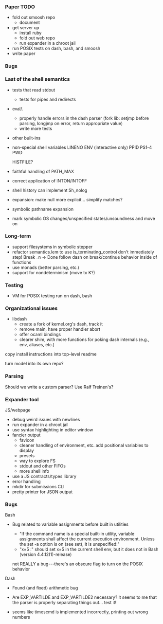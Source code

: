 ### Paper TODO

- fold out smoosh repo
  + document
- get server up
  + install ruby
  + fold out web repo
  + run expander in a chroot jail
- run POSIX tests on dash, bash, and smoosh
- write paper

### Bugs

### Last of the shell semantics

- tests that read stdout
  + tests for pipes and redirects
- eval/.
  + properly handle errors in the dash parser 
    (fork lib: setjmp before parsing, longjmp on error, return appropriate value)
  + write more tests

- other built-ins
- non-special shell variables
  LINENO
  ENV (interactive only)
  PPID
  PS1-4
  PWD
  
  HISTFILE?
- faithful handling of PATH_MAX

- correct application of INTON/INTOFF

- shell history
  can implement Sh_nolog

- expansion: make null more explicit... simplify matches?

- symbolic pathname expansion

- mark symbolic OS changes/unspecified states/unsoundness and move on

### Long-term

- support filesystems in symbolic stepper
- refactor semantics.lem to use is_terminating_control
    don't immediately step! Break _n -> Done
  follow dash on break/continue behavior inside of functions
- use monads (better parsing, etc.)
- support for nondeterminism (move to K?)

### Testing

- VM for POSIX testing
  run on dash, bash

### Organizational issues

- libdash
  + create a fork of kernel.org's dash, track it
  + remove main, have proper handler abort
  + offer ocaml bindings
  + clearer shim, with more functions for poking dash internals (e.g., env, aliases, etc.)

copy install instructions into top-level readme

turn model into its own repo?

### Parsing

Should we write a custom parser? Use Ralf Treinen's?

### Expander tool

JS/webpage
  + debug weird issues with newlines
  + run expander in a chroot jail
  + use syntax highlighting in editor window
  + fancier output
    - favicon
    - cleaner handling of environment, etc.
      add positional variables to display  
    - presets
    - way to explore FS
    - stdout and other FIFOs
    - more shell info
  + use a JS contracts/types library 
  + error handling
  + mkdir for submissions
CLI
  + pretty printer for JSON output

### Bugs

Bash
  - Bug related to variable assignments before built in utilities
    - "If the command name is a special built-in utility, variable assignments shall affect the current execution environment. Unless the set -a option is on (see set), it is unspecified:"
    - "x=5 :" should set x=5 in the current shell env, but it does not in Bash (version 4.4.12(1)-release)
    
    not REALLY a bug---there's an obscure flag to turn on the POSIX behavior

Dash
  - Found (and fixed) arithmetic bug
  - Are EXP_VARTILDE and EXP_VARTILDE2 necessary? 
    it seems to me that the parser is properly separating things out...
    test it!

  - seems like timescmd is implemented incorrectly, printing out wrong numbers
